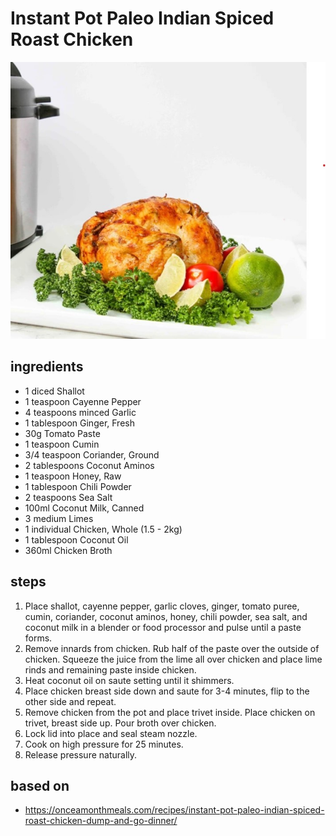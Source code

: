 # Instant Pot Paleo Indian Spiced Roast Chicken

![Instant Pot Paleo Indian Spiced Roast Chicken](images/instant-pot-paleo-indian-spiced-roast-chicken.jpg)

## ingredients

- 1 diced Shallot
- 1 teaspoon Cayenne Pepper
- 4 teaspoons minced Garlic
- 1 tablespoon Ginger, Fresh
- 30g Tomato Paste
- 1 teaspoon Cumin
- 3/4 teaspoon Coriander, Ground
- 2 tablespoons Coconut Aminos
- 1 teaspoon Honey, Raw
- 1 tablespoon Chili Powder
- 2 teaspoons Sea Salt
- 100ml Coconut Milk, Canned
- 3 medium Limes
- 1 individual Chicken, Whole (1.5 - 2kg)
- 1 tablespoon Coconut Oil
- 360ml Chicken Broth

## steps

1. Place shallot, cayenne pepper, garlic cloves, ginger, tomato puree, cumin, coriander, coconut aminos, honey, chili powder, sea salt, and coconut milk in a blender or food processor and pulse until a paste forms.
2. Remove innards from chicken. Rub half of the paste over the outside of chicken. Squeeze the juice from the lime all over chicken and place lime rinds and remaining paste inside chicken.
3. Heat coconut oil on saute setting until it shimmers.
4. Place chicken breast side down and saute for 3-4 minutes, flip to the other side and repeat.
5. Remove chicken from the pot and place trivet inside. Place chicken on trivet, breast side up. Pour broth over chicken.
6. Lock lid into place and seal steam nozzle.
7. Cook on high pressure for 25 minutes.
8. Release pressure naturally.

## based on

- https://onceamonthmeals.com/recipes/instant-pot-paleo-indian-spiced-roast-chicken-dump-and-go-dinner/
